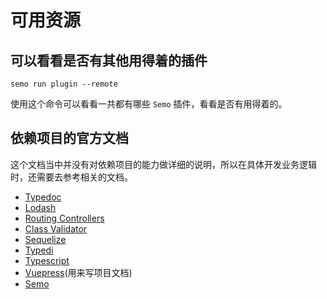 # 可用资源

## 可以看看是否有其他用得着的插件

```
semo run plugin --remote
```

使用这个命令可以看看一共都有哪些 `Semo` 插件，看看是否有用得着的。

## 依赖项目的官方文档

这个文档当中并没有对依赖项目的能力做详细的说明，所以在具体开发业务逻辑时，还需要去参考相关的文档。

  * [Typedoc](http://typedoc.org)
  * [Lodash](https://lodash.com/docs)
  * [Routing Controllers](https://github.com/typestack/routing-controllers)
  * [Class Validator](https://github.com/typestack/class-validator)
  * [Sequelize](https://sequelize.org/master/)
  * [Typedi](https://github.com/typestack/typedi)
  * [Typescript](https://www.tslang.cn/docs/home.html)
  * [Vuepress](https://vuepress.vuejs.org/zh/)(用来写项目文档)
  * [Semo](https://semo.js.org)
